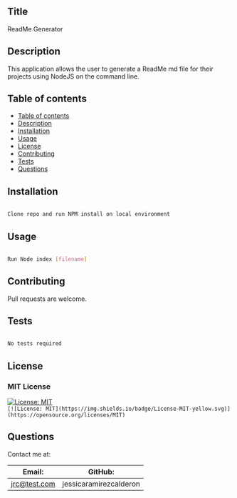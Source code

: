 ## Title

ReadMe Generator

## Description

This application allows the user to generate a ReadMe md file for their projects using NodeJS on the command line. 

## Table of contents

<!--ts-->
   * [Table of contents](#table-of-contents)
   * [Description](#description)
   * [Installation](#installation)
   * [Usage](#usage)
   * [License](#license)
   * [Contributing](#contributing)
   * [Tests](#tests)
   * [Questions](#questions)
  

<!--te-->

## Installation

```bash

Clone repo and run NPM install on local environment

```

## Usage

```bash

Run Node index [filename]

```

## Contributing

Pull requests are welcome. 

## Tests

```bash

No tests required 

```

## License

### MIT License
[![License: MIT](https://img.shields.io/badge/License-MIT-yellow.svg)](https://opensource.org/licenses/MIT)  
`[![License: MIT](https://img.shields.io/badge/License-MIT-yellow.svg)](https://opensource.org/licenses/MIT)`

## Questions

Contact me at:  

| Email:                 | GitHub:                    |
| -----------------------| ---------------------------|
| jrc@test.com       | jessicaramirezcalderon        |

